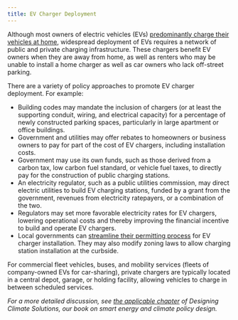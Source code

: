 ```yaml
---
title: EV Charger Deployment
---
```

Although most owners of electric vehicles (EVs) [predominantly charge their vehicles at home](https://www.nrel.gov/docs/fy17osti/69031.pdf), widespread deployment of EVs requires a network of public and private charging infrastructure.  These chargers benefit EV owners when they are away from home, as well as renters who may be unable to install a home charger as well as car owners who lack off-street parking.

There are a variety of policy approaches to promote EV charger deployment.  For example:

* Building codes may mandate the inclusion of chargers (or at least the supporting conduit, wiring, and electrical capacity) for a percentage of newly constructed parking spaces, particularly in large apartment or office buildings.
* Government and utilities may offer rebates to homeowners or business owners to pay for part of the cost of EV chargers, including installation costs.
* Government may use its own funds, such as those derived from a carbon tax, low carbon fuel standard, or vehicle fuel taxes, to directly pay for the construction of public charging stations.
* An electricity regulator, such as a public utilities commission, may direct electric utilities to build EV charging stations, funded by a grant from the government, revenues from electricity ratepayers, or a combination of the two.
* Regulators may set more favorable electricity rates for EV chargers, lowering operational costs and thereby improving the financial incentive to build and operate EV chargers.
* Local governments can [streamline their permitting process](http://businessportal.ca.gov/wp-content/uploads/2019/07/GoBIZ-EVCharging-Guidebook.pdf) for EV charger installation.  They may also modify zoning laws to allow charging station installation at the curbside.

For commercial fleet vehicles, buses, and mobility services (fleets of company-owned EVs for car-sharing), private chargers are typically located in a central depot, garage, or holding facility, allowing vehicles to charge in between scheduled services.

*For a more detailed discussion, see [the applicable chapter](/dcs/policies/electric-vehicle-policies/) of Designing Climate Solutions, our book on smart energy and climate policy design.*

